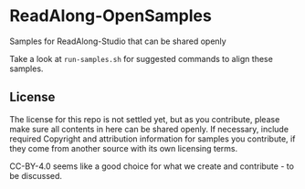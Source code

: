 # ReadAlong-OpenSamples
Samples for ReadAlong-Studio that can be shared openly

Take a look at `run-samples.sh` for suggested commands to align these samples.

## License
The license for this repo is not settled yet, but as you contribute, please make sure all contents in here can be shared openly. If necessary, include required Copyright and attribution information for samples you contribute, if they come from another source with its own licensing terms.

CC-BY-4.0 seems like a good choice for what we create and contribute - to be discussed.
